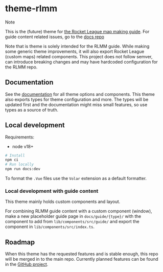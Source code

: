 # theme-rlmm

> [!NOTE]
> This is the (future) theme for [the Rocket League map making guide][docs_repo]. For guide content related issues, go to the [docs repo][docs_repo]

Note that is theme is solely intended for the RLMM guide. While making some generic theme improvements, it will also export Rocket League (custom maps) related components. This project does not follow semver, can introduce breaking changes and may have hardcoded configuration for the RLMM repo.

## Documentation

See the [documentation][docs] for all theme options and components.
This theme also exports types for theme configuration and more. The types will be updated first and the documentation might miss small features, so use types as a source of truth.

## Local development

Requirements:

- node v18+

```sh
# Install
npm ci
# Run locally
npm run docs:dev
```

To format the `.Vue` files use the `Volar` extension as a default formatter.

### Local development with guide content

This theme mainly holds custom components and layout.

For combining RLMM guide content with a custom component (window), make a new placeholder guide page in `docs/guide/{type}/` with the component to add from `lib/components/src/guide/` and export the component in `lib/components/src/index.ts`.

## Roadmap

When this theme has the requested features and is stable enough, this repo will be merged in to the main repo.
Currently planned features can be found in the [GitHub project][project].

[docs_repo]: https://github.com/rocketleaguemapmaking/rl-docs
[docs]: https://theme-rlmm.pages.dev/
[project]: https://github.com/orgs/RocketLeagueMapmaking/projects/3?pane=issue&itemId=19820595
